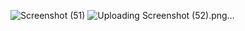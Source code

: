 ![Screenshot (51)](https://github.com/user-attachments/assets/4cd0f9d8-e004-4961-9a76-207d5b5bdad4)
![Uploading Screenshot (52).png…]()
